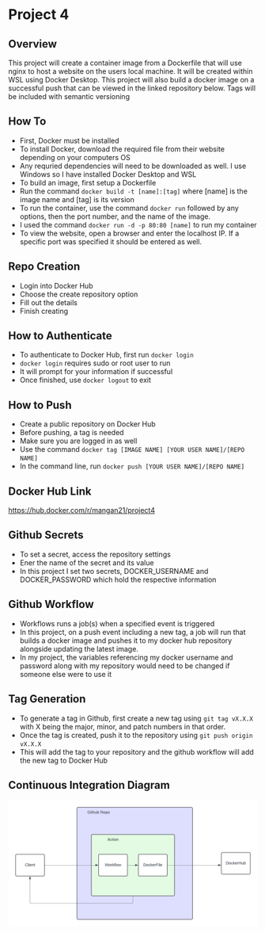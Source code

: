 # Project 4

## Overview

This project will create a container image from a Dockerfile that will use nginx to host a website on the users local machine. It will be created within WSL using Docker Desktop. This project will also build a docker image on a successful push that can be viewed in the linked repository below. Tags will be included with semantic versioning

## How To

- First, Docker must be installed
- To install Docker, download the required file from their website depending on your computers OS
- Any requried dependencies will need to be downloaded as well. I use Windows so I have installed Docker Desktop and WSL
- To build an image, first setup a Dockerfile
- Run the command `docker build -t [name]:[tag]` where [name] is the image name and [tag] is its version
- To run the container, use the command `docker run` followed by any options, then the port number, and the name of the image.
- I used the command `docker run -d -p 80:80 [name]` to run my container
- To view the website, open a browser and enter the localhost IP. If a specific port was specified it should be entered as well.

## Repo Creation

- Login into Docker Hub
- Choose the create repository option
- Fill out the details
- Finish creating

## How to Authenticate 

- To authenticate to Docker Hub, first run `docker login`
- `docker login` requires sudo or root user to run
- It will prompt for your information if successful
- Once finished, use `docker logout` to exit

## How to Push

- Create a public repository on Docker Hub
- Before pushing, a tag is needed
- Make sure you are logged in as well
- Use the command `docker tag [IMAGE NAME] [YOUR USER NAME]/[REPO NAME]`
- In the command line, run `docker push [YOUR USER NAME]/[REPO NAME]`

## Docker Hub Link

https://hub.docker.com/r/mangan21/project4

## Github Secrets

- To set a secret, access the repository settings
- Ener the name of the secret and its value
- In this project I set two secrets, DOCKER_USERNAME and DOCKER_PASSWORD which hold the respective information

## Github Workflow

- Workflows runs a job(s) when a specified event is triggered
- In this project, on a push event including a new tag, a job will run that builds a docker image and pushes it to my docker hub repository alongside updating the latest image.
- In my project, the variables referencing my docker username and password along with my repository would need to be changed if someone else were to use it

## Tag Generation

- To generate a tag in Github, first create a new tag using `git tag vX.X.X` with X being the major, minor, and patch numbers in that order.
- Once the tag is created, push it to the repository using `git push origin vX.X.X`
- This will add the tag to your repository and the github workflow will add the new tag to Docker Hub

## Continuous Integration Diagram

![diagram](./images/CIDiagram.png)
